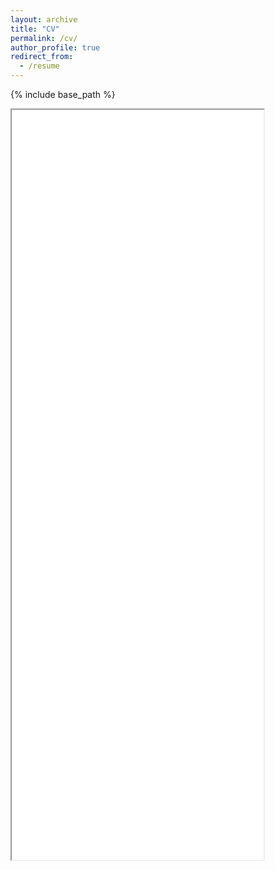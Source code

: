 ```yaml
---
layout: archive
title: "CV"
permalink: /cv/
author_profile: true
redirect_from:
  - /resume
---
```


{% include base_path %}

<iframe src="../files/Neelarun_CV_2025.pdf" width="80%" height="1200px"></iframe>
<!-- For a complete CV, you can download the [PDF](../files/Neelarun_CV_2025.pdf). -->
